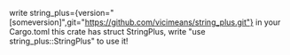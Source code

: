 write string_plus={version="[someversion]",git="https://github.com/vicimeans/string_plus.git"} in your Cargo.toml
this crate has struct StringPlus,
write "use string_plus::StringPlus" to use it!
